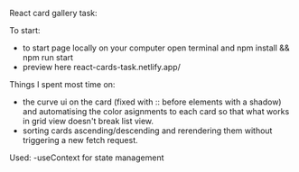 React card gallery task:

To start:

- to start page locally on your computer open terminal and npm install && npm run start
- preview here react-cards-task.netlify.app/

Things I spent most time on:

- the curve ui on the card (fixed with :: before elements with a shadow) and automatising the color asignments to each card so that what works in grid view doesn't break list view.
- sorting cards ascending/descending and rerendering them without triggering a new fetch request.

Used:
-useContext for state management
